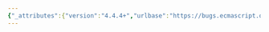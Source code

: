 ```yaml
---
{"_attributes":{"version":"4.4.4+","urlbase":"https://bugs.ecmascript.org/","maintainer":"dherman@mozilla.com"},"bug":{"bug_id":4292,"creation_ts":"2015-04-16 10:38:00 -0700","short_desc":"12.1 Intl.DateTimeFormat: Missing ReturnIfAbrupt + editorial","delta_ts":"2015-04-16 20:43:45 -0700","product":"Internationalization - ECMA-402","component":"Specification","version":"Edition 2.0 drafts","rep_platform":"All","op_sys":"All","bug_status":"RESOLVED","resolution":"FIXED","priority":"Normal","bug_severity":"normal","everconfirmed":true,"reporter":{"uid":"andrebargull","name":"André Bargull"},"assigned_to":{"uid":"waldron.rick","name":"Rick Waldron"},"cc":"waldron.rick","long_desc":[{"commentid":14204,"comment_count":0,"who":{"uid":"andrebargull","name":"André Bargull"},"bug_when":"2015-04-16 10:38:47 -0700","thetext":"12.1 The Intl.DateTimeFormat Constructor\n\nStep 4: Missing ReturnIfAbrupt after CanonicalizeLocaleList\n\nStep 5: Missing ReturnIfAbrupt after ToDateTimeOptions\n\nStep 7: Missing ReturnIfAbrupt after GetOption\n\nStep 17.a: Missing ReturnIfAbrupt after ToString\n\nStep 17.b: Missing word \"is\"\n> If IsValidTimeZoneName(tz) is false, then\n\nStep 21.b: Missing ReturnIfAbrupt after GetOption\n\nStep 30: Missing ReturnIfAbrupt after GetOption"},{"commentid":14211,"comment_count":1,"who":{"uid":"waldron.rick","name":"Rick Waldron"},"bug_when":"2015-04-16 12:04:40 -0700","thetext":"> Step 4: Missing ReturnIfAbrupt after CanonicalizeLocaleList\n\nFixed.\n\n> Step 5: Missing ReturnIfAbrupt after ToDateTimeOptions\n\nFixed.\n\n> Step 7: Missing ReturnIfAbrupt after GetOption\n\nFixed.\n\n> Step 17.a: Missing ReturnIfAbrupt after ToString\n\nFixed.\n\n> Step 17.b: Missing word \"is\"\n> If IsValidTimeZoneName(tz) is false, then\n\nFixed.\n\n> Step 21.b: Missing ReturnIfAbrupt after GetOption\n\nFixed.\n\n> Step 30: Missing ReturnIfAbrupt after GetOption\n\nFixed."}]}}
---
```

